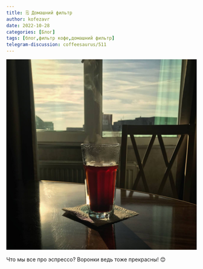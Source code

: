 ```yaml
---
title: 🗒 Домашний фильтр
author: kofezavr
date: 2022-10-28
categories: [Блог]
tags: [блог,фильтр кофе,домашний фильтр]
telegram-discussion: coffeesaurus/511
--- 
```

![Домашний фильтр](/assets/img/posts/22/10/filter.jpg)

Что мы все про эспрессо? Воронки ведь тоже прекрасны! 😊